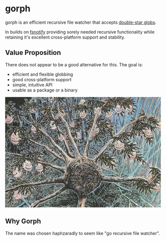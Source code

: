 # gorph

gorph is an efficient recursive file watcher that accepts [double-star globs](https://pkg.go.dev/github.com/bmatcuk/doublestar).

In builds on [fsnotify](https://pkg.go.dev/github.com/fsnotify/fsnotify) providing sorely needed recursive functionality while retaining it's excellent cross-platform support and stability.

## Value Proposition

There does not appear to be a good alternative for this. The goal is:

- efficient and flexible globbing
- good cross-platform support
- simple, intuitive API
- usable as a package or a binary

<img src="jimenju.png" alt="Watch Tree" title="Watch Tree" />

## Why Gorph
The name was chosen haphzaradly to seem like "go recursive file watcher".

